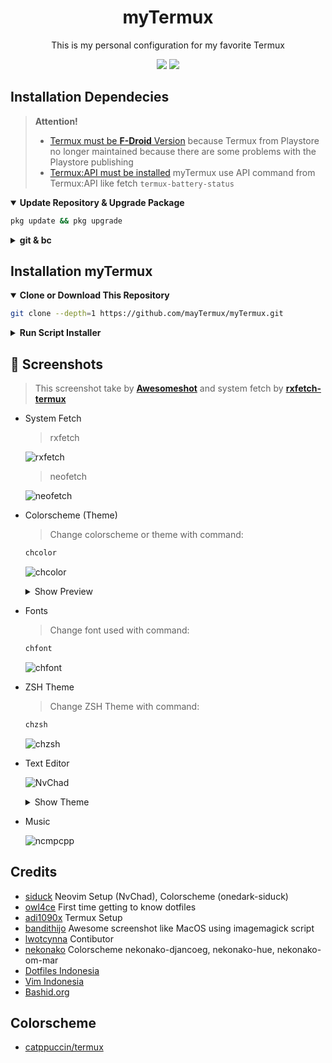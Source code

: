 <h1 align="center">myTermux</h1>

<p align="center">This is my personal configuration for my favorite Termux</p>

<p align="center">
  <a href="./LICENSE"><img src="https://img.shields.io/badge/license-GPL-blue.svg"></a>
  <a href="https://github.com/mayTermux/awesomeshot/releases"><img src="https://img.shields.io/github/release/mayTermux/myTermux.svg"></a>
</p>

## Installation Dependecies

> **Attention!**
> - [Termux must be **F-Droid** Version](https://f-droid.org/en/packages/com.termux/) because Termux from Playstore no longer maintained because there are some problems with the Playstore publishing
> - [Termux:API must be installed](https://f-droid.org/en/packages/com.termux.api/) myTermux use API command from Termux:API like fetch `termux-battery-status`

  <details open>
  <summary><strong>Update Repository & Upgrade Package</strong></summary>

  ```bash
  pkg update && pkg upgrade
  ```
  </details>

  <details>
  <summary><strong>git & bc</strong></summary>

  - Package `git` for cloning or downloading repository
  - Package `bc` for calculate repository size which will be cloning or downloading

  ```bash
  pkg i -y git bc
  ```

  </details>

## Installation myTermux

  <details open>
  <summary><strong>Clone or Download This Repository</strong></summary>

  ```bash
  git clone --depth=1 https://github.com/mayTermux/myTermux.git
  ```

  </details>

  <details>
  <summary><strong>Run Script Installer</strong></summary>

  - Move to Folder

  ```bash
  cd myTermux
  ```

  - export variable `COLUMNS` and `LINES`

  > This variable function so that the installer script can read the
  > `column` and `row` widths of Termux Application so that later it
  > matches the output during the installation process.

  ```bash
  export COLUMNS LINES
  ```

  - Execute Installer

  ```bash
  ./install.sh
  ```

  ![Error](https://i.ibb.co/mDV3hd0/Screenshot-20220216-200813-Termux.png)

  > If you get error message `Please Zoom Out`.
  > Zoom Out on Termux Application then run again the script

  > If the row and column widths of the application are correct,
  > the script will automatically run, like this:

  ![Running](https://i.ibb.co/hMbzWxx/Screenshot-20220216-202655-Termux.png)

  > Then follow the installation until it's finished

  </details>



## :camera_flash: Screenshots

> This screenshot take by [**Awesomeshot**](https://github.com/mayTermux/awesomeshot) and system fetch by [**rxfetch-termux**](https://github.com/mayTermux/rxfetch-termux)

- System Fetch

  > rxfetch

  ![rxfetch](https://i.ibb.co/c6YLPNV/Screenshot-20220319-192552-Termux.png)

  > neofetch

  ![neofetch](https://i.ibb.co/pLcSBLx/Screenshot-20220319-193758-Termux.png)

- Colorscheme (Theme)

  > Change colorscheme or theme with command:

  ```bash
  chcolor
  ```

  ![chcolor](https://i.ibb.co/zFQhNZD/Screenshot-20220319-194003-Termux.png)

  <details>
  <summary>Show Preview</summary>

  ![colorscheme](https://i.ibb.co/4Vjdk89/out2.png)

  </details>

- Fonts

  > Change font used with command:

  ```bash
  chfont
  ```

  ![chfont](https://i.ibb.co/vDWZ5k1/Screenshot-20220319-194026-Termux.png)

- ZSH Theme

  > Change ZSH Theme with command:

  ```bash
  chzsh
  ```

  ![chzsh](https://i.ibb.co/km77gcw/Screenshot-20220319-194129-Termux.png)

- Text Editor

  ![NvChad](https://i.postimg.cc/43R7f398/Screenshot-20220216-203928-Termux.png)

  <details>
  <summary>Show Theme</summary>

  ![NvChad Theme](https://i.ibb.co/6DqyPqT/final-text-editor.png)

  </details>

- Music

  ![ncmpcpp](https://i.ibb.co/bPRrbyD/final-music.png)

## Credits

- [siduck](https://github.com/siduck) Neovim Setup (NvChad), Colorscheme (onedark-siduck)
- [owl4ce](https://github.com/owl4ce) First time getting to know dotfiles
- [adi1090x](https://github.com/adi1090x) Termux Setup
- [bandithijo](https://github.com/bandithijo) Awesome screenshot like MacOS using imagemagick script
- [lwotcynna](https://github.com/lwotcynna) Contibutor
- [nekonako](https://github.com/nekonako) Colorscheme nekonako-djancoeg, nekonako-hue, nekonako-om-mar
- [Dotfiles Indonesia](https://t.me/dotfiles_id)
- [Vim Indonesia](https://t.me/VimID)
- [Bashid.org](https://t.me/bashidorg)

## Colorscheme

- [catppuccin/termux](https://github.com/catppuccin/termux)
